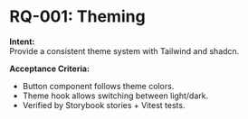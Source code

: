 # RQ-001: Theming

**Intent:**  
Provide a consistent theme system with Tailwind and shadcn.

**Acceptance Criteria:**

- Button component follows theme colors.
- Theme hook allows switching between light/dark.
- Verified by Storybook stories + Vitest tests.
